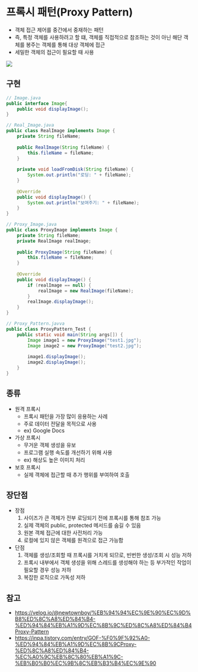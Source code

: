 # 프록시 패턴(Proxy Pattern)
- 객체 접근 제어를 중간에서 중재하는 패턴
- 즉, 특정 객체를 사용하려고 할 떄, 객체를 직접적으로 참조하는 것이 아닌 해단 객체를 봉주는 객체를 통해 대상 객체에 접근
- 세밀한 객체의 접근이 필요할 때 사용
<img src="https://velog.velcdn.com/images%2Fnewtownboy%2Fpost%2F7eb43ce0-64a3-426c-a6c0-0fb82a4e7f2f%2Fimage.png" placeholder="출처: 위키백과">



## 구현
```java
// Image.java
public interface Image{
    public void displayImage();
}
```
```java
// Real_Image.java
public class RealImage implements Image {
	private String fileName;
    
    public RealImage(String fileName) {
    	this.fileName = fileName;
    }
    
    private void loadFromDisk(String fileName) {
    	System.out.println("로딩: " + fileName);
    }
    
    @Override
    public void displayImage() {
        System.out.println("보여주기: " + fileName);
    }
}
```
```java
// Proxy_Image.java
public class ProxyImage implements Image {
    private String fileName;
    private RealImage realImage;
    
    public ProxyImage(String fileName) {
    	this.fileName = fileName;
    }
    
    @Override
    public void displayImage() {
    	if (realImage == null) {
        	realImage = new RealImage(fileName);
        }
        realImage.displayImage();
    }
}
```
```java
// Proxy_Pattern.javva
public class ProxyPattern_Test {
    public static void main(String args[]) {
        Image image1 = new ProxyImage("test1.jpg");
        Image image2 = new ProxyImage("test2.jpg");
        
        image1.displayImage();
        image2.displayImage();
    }
}
```
## 종류
- 원격 프록시
    - 프록시 패턴을 가장 많이 응용하는 사례
    - 주로 데이터 전달을 목적으로 사용
    - ex) Google Docs
- 가상 프록시
    - 무거운 객체 생성을 유보
    - 프로그램 실행 속도를 개선하기 위해 사용
    - ex) 해상도 높은 이미지 처리
- 보호 프록시
    - 실제 객체에 접근할 때 추가 행위를 부여하여 호출

## 장단점
- 장점
    1. 사이즈가 큰 객체가 전부 로딩되기 전에 프록시를 통해 참조 가능
    2. 실제 객체의 public, protected 메서드를 숨길 수 있음
    3. 원본 객체 접근에 대한 사전처리 가능
    4. 로컬에 있지 않은 객체를 원격으로 접근 가능함
- 단점
    1. 객체를 생성/조회할 때 프록시를 거치게 되므로, 빈번한 생성/조회 시 성능 저하
    2. 프록시 내부에서 객체 생성을 위해 스레드를 생성해야 하는 등 부가적인 작업이 필요할 경우 성능 저하
    3. 복잡한 로직으로 가독성 저하


## 참고
- https://velog.io/@newtownboy/%EB%94%94%EC%9E%90%EC%9D%B8%ED%8C%A8%ED%84%B4-%ED%94%84%EB%A1%9D%EC%8B%9C%ED%8C%A8%ED%84%B4Proxy-Pattern
- https://inpa.tistory.com/entry/GOF-%F0%9F%92%A0-%ED%94%84%EB%A1%9D%EC%8B%9CProxy-%ED%8C%A8%ED%84%B4-%EC%A0%9C%EB%8C%80%EB%A1%9C-%EB%B0%B0%EC%9B%8C%EB%B3%B4%EC%9E%90
